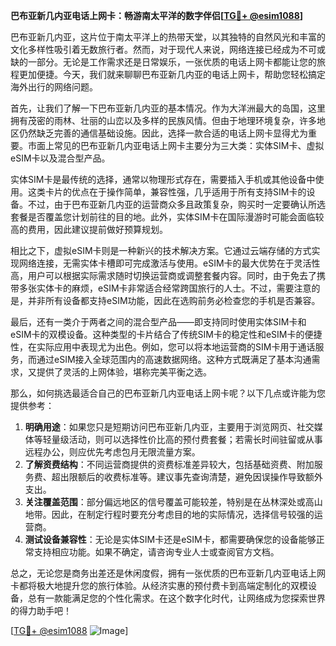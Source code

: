 **巴布亚新几内亚电话上网卡：畅游南太平洋的数字伴侣[[TG💪+ @esim1088](https://t.me/s/esim1088)]**

巴布亚新几内亚，这片位于南太平洋上的热带天堂，以其独特的自然风光和丰富的文化多样性吸引着无数旅行者。然而，对于现代人来说，网络连接已经成为不可或缺的一部分。无论是工作需求还是日常娱乐，一张优质的电话上网卡都能让您的旅程更加便捷。今天，我们就来聊聊巴布亚新几内亚的电话上网卡，帮助您轻松搞定海外出行的网络问题。

首先，让我们了解一下巴布亚新几内亚的基本情况。作为大洋洲最大的岛国，这里拥有茂密的雨林、壮丽的山峦以及多样的民族风情。但由于地理环境复杂，许多地区仍然缺乏完善的通信基础设施。因此，选择一款合适的电话上网卡显得尤为重要。市面上常见的巴布亚新几内亚电话上网卡主要分为三大类：实体SIM卡、虚拟eSIM卡以及混合型产品。

实体SIM卡是最传统的选择，通常以物理形式存在，需要插入手机或其他设备中使用。这类卡片的优点在于操作简单，兼容性强，几乎适用于所有支持SIM卡的设备。不过，由于巴布亚新几内亚的运营商众多且政策复杂，购买时一定要确认所选套餐是否覆盖您计划前往的目的地。此外，实体SIM卡在国际漫游时可能会面临较高的费用，因此建议提前做好预算规划。

相比之下，虚拟eSIM卡则是一种新兴的技术解决方案。它通过云端存储的方式实现网络连接，无需实体卡槽即可完成激活与使用。eSIM卡的最大优势在于灵活性高，用户可以根据实际需求随时切换运营商或调整套餐内容。同时，由于免去了携带多张实体卡的麻烦，eSIM卡非常适合经常跨国旅行的人士。不过，需要注意的是，并非所有设备都支持eSIM功能，因此在选购前务必检查您的手机是否兼容。

最后，还有一类介于两者之间的混合型产品——即支持同时使用实体SIM卡和eSIM卡的双模设备。这种类型的卡片结合了传统SIM卡的稳定性和eSIM卡的便捷性，在实际应用中表现尤为出色。例如，您可以将本地运营商的SIM卡用于通话服务，而通过eSIM接入全球范围内的高速数据网络。这种方式既满足了基本沟通需求，又提供了灵活的上网体验，堪称完美平衡之选。

那么，如何挑选最适合自己的巴布亚新几内亚电话上网卡呢？以下几点或许能为您提供参考：

1. **明确用途**：如果您只是短期访问巴布亚新几内亚，主要用于浏览网页、社交媒体等轻量级活动，则可以选择性价比高的预付费套餐；若需长时间驻留或从事远程办公，则应优先考虑包月无限流量方案。
2. **了解资费结构**：不同运营商提供的资费标准差异较大，包括基础资费、附加服务费、超出限额后的收费标准等。建议事先查询清楚，避免因误操作导致额外支出。
3. **关注覆盖范围**：部分偏远地区的信号覆盖可能较差，特别是在丛林深处或高山地带。因此，在制定行程时要充分考虑目的地的实际情况，选择信号较强的运营商。
4. **测试设备兼容性**：无论是实体SIM卡还是eSIM卡，都需要确保您的设备能够正常支持相应功能。如果不确定，请咨询专业人士或查阅官方文档。

总之，无论您是商务出差还是休闲度假，拥有一张优质的巴布亚新几内亚电话上网卡都将极大地提升您的旅行体验。从经济实惠的预付费卡到高端定制化的双模设备，总有一款能满足您的个性化需求。在这个数字化时代，让网络成为您探索世界的得力助手吧！

[[TG💪+ @esim1088](https://t.me/s/esim1088) ![Image](https://i.postimg.cc/4NQfJmqS/Snipaste-2025-05-13-00-14-12.png)]